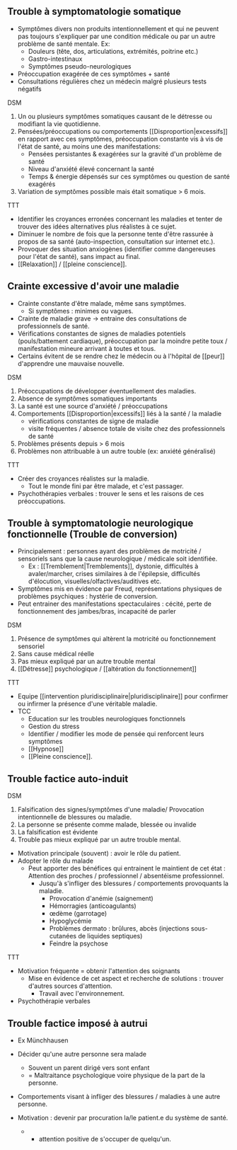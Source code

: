 
## Trouble à symptomatologie somatique 

- Symptômes divers non produits intentionnellement et qui ne peuvent pas toujours s'expliquer par une condition médicale ou par un autre problème de santé mentale. Ex:
	- Douleurs (tête, dos, articulations, extrémités, poitrine etc.)
	- Gastro-intestinaux 
	- Symptômes pseudo-neurologiques 
- Préoccupation exagérée de ces symptômes + santé 
- Consultations régulières chez un médecin malgré plusieurs tests négatifs

DSM 
1. Un ou plusieurs symptômes somatiques causant de le détresse ou modifiant la vie quotidienne. 
2. Pensées/préoccupations ou comportements [[Disproportion|excessifs]] en rapport avec ces symptômes, préoccupation constante vis à vis de l'état de santé, au moins une des manifestations:
	- Pensées persistantes & exagérées sur la gravité d'un problème de santé
	- Niveau d'anxiété élevé concernant la santé
	- Temps & énergie dépensés sur ces symptômes ou question de santé exagérés
3. Variation de symptômes possible mais était somatique > 6 mois.

TTT 

- Identifier les croyances erronées concernant les maladies et tenter de trouver des idées alternatives plus réalistes à ce sujet.
- Diminuer le nombre de fois que la personne tente d'être rassurée à propos de sa santé (auto-inspection, consultation sur internet etc.).
- Provoquer des situation anxiogènes (identifier comme dangereuses pour l'état de santé), sans impact au final.
- [[Relaxation]] / [[pleine conscience]]. 

## Crainte excessive d'avoir une maladie 

- Crainte constante d'être malade, même sans symptômes.
	- Si symptômes : minimes ou vagues. 
- Crainte de maladie grave -> entraine des consultations de professionnels de santé. 
- Vérifications constantes de signes de maladies potentiels (pouls/battement cardiaque), préoccupation par la moindre petite toux / manifestation mineure arrivant à toutes et tous. 
- Certains évitent de se rendre chez le médecin ou à l'hôpital de [[peur]] d'apprendre une mauvaise nouvelle. 

DSM 
1. Préoccupations de développer éventuellement des maladies. 
2. Absence de symptômes somatiques importants
3. La santé est une source d'anxiété / préoccupations 
4. Comportements [[Disproportion|excessifs]] liés à la santé / la maladie 
	- vérifications constantes de signe de maladie 
	- visite fréquentes / absence totale de visite chez des professionnels de santé 
5. Problèmes présents depuis > 6 mois 
6. Problèmes non attribuable à un autre touble (ex: anxiété généralisé)

TTT

- Créer des croyances réalistes sur la maladie.
	- Tout le monde fini par être malade, et c'est passager.
- Psychothérapies verbales : trouver le sens et les raisons de ces préoccupations.

## Trouble à symptomatologie neurologique fonctionnelle (Trouble de conversion)

- Principalement : personnes ayant des problèmes de motricité / sensoriels sans que la cause neurologique / médicale soit identifiée. 
	- Ex  : [[Tremblement|Tremblements]], dystonie, difficultés à avaler/marcher, crises similaires à de l'épilepsie, difficultés d'élocution, visuelles/olfactives/auditives etc.
- Symptômes mis en évidence par Freud, représentations physiques de problèmes psychiques : hystérie de conversion. 
- Peut entrainer des manifestations spectaculaires : cécité, perte de fonctionnement des jambes/bras, incapacité de parler 

DSM 
1. Présence de symptômes qui altèrent la motricité ou fonctionnement sensoriel
2. Sans cause médical réelle
3. Pas mieux expliqué par un autre trouble mental
4. [[Détresse]] psychologique / [[altération du fonctionnement]] 

TTT

- Equipe [[intervention pluridisciplinaire|pluridisciplinaire]] pour confirmer ou infirmer la présence d'une véritable maladie. 
- TCC
	- Education sur les troubles neurologiques fonctionnels 
	- Gestion du stress
	- Identifier / modifier les mode de pensée qui renforcent leurs symptômes 
	- [[Hypnose]] 
	- [[Pleine conscience]]. 

## Trouble factice auto-induit

DSM
1. Falsification des signes/symptômes d'une maladie/ Provocation intentionnelle de blessures ou maladie. 
2. La personne se présente comme malade, blessée ou invalide 
3. La falsification est évidente 
4. Trouble pas mieux expliqué par un autre trouble mental.

- Motivation principale (souvent) : avoir le rôle du patient. 
- Adopter le rôle du malade 
	- Peut apporter des bénéfices qui entrainent le maintient de cet état : Attention des proches / professionnel / absentéisme professionnel.
		- Jusqu'à s'infliger des blessures / comportements provoquants la maladie. 
			- Provocation d'anémie (saignement)
			- Hémorragies (anticoagulants)
			- œdème (garrotage)
			- Hypoglycémie 
			- Problèmes dermato : brûlures, abcès (injections sous-cutanées de liquides septiques)
			- Feindre la psychose 

TTT

- Motivation fréquente = obtenir l'attention des soignants 
	- Mise en évidence de cet aspect et recherche de solutions : trouver d'autres sources d'attention. 
		- Travail avec l'environnement. 
- Psychothérapie verbales 

## Trouble factice imposé à autrui
- Ex Münchhausen

- Décider qu'une autre personne sera malade
	- Souvent un parent dirigé vers sont enfant 
	- = Maltraitance psychologique voire physique de la part de la personne. 
- Comportements visant à infliger des blessures / maladies à une autre personne.

- Motivation : devenir par procuration la/le patient.e du système de santé. 
	- + attention positive de s'occuper de quelqu'un. 


